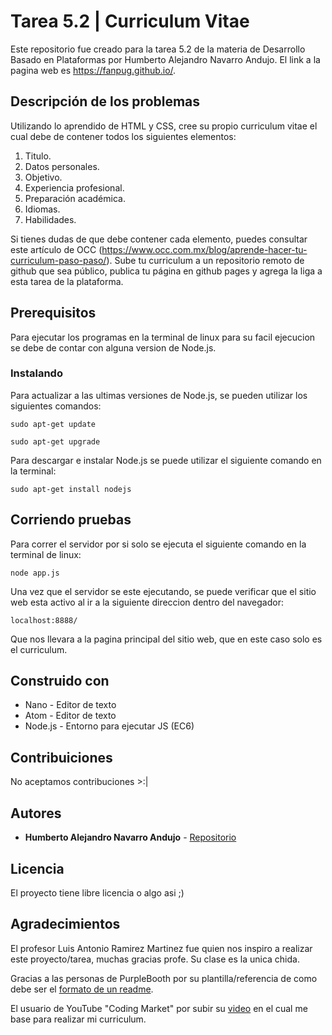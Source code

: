# Tarea 5.2 | Curriculum Vitae
Este repositorio fue creado para la tarea 5.2 de la materia de Desarrollo Basado en Plataformas por Humberto Alejandro Navarro Andujo. El link a la pagina web es https://fanpug.github.io/.

## Descripción de los problemas
Utilizando lo aprendido de HTML y CSS, cree su propio curriculum vitae el cual debe de contener todos los siguientes elementos:

  1. Titulo.
  2. Datos personales.
  3. Objetivo.
  4. Experiencia profesional.
  5. Preparación académica.
  6. Idiomas.
  7. Habilidades.

Si tienes dudas de que debe contener cada elemento, puedes consultar este artículo de OCC (https://www.occ.com.mx/blog/aprende-hacer-tu-curriculum-paso-paso/). Sube tu curriculum a un repositorio remoto de github que sea público, publica tu página en github pages y agrega la liga a esta tarea de la plataforma.


## Prerequisitos
Para ejecutar los programas en la terminal de linux para su facil ejecucion se debe de contar con alguna version de Node.js.


### Instalando
Para actualizar a las ultimas versiones de Node.js, se pueden utilizar los siguientes comandos:
```
sudo apt-get update
```
```
sudo apt-get upgrade
```

Para descargar e instalar Node.js se puede utilizar el siguiente comando en la terminal:
```
sudo apt-get install nodejs
```


## Corriendo pruebas
Para correr el servidor por si solo se ejecuta el siguiente comando en la terminal de linux:
```
node app.js
```
Una vez que el servidor se este ejecutando, se puede verificar que el sitio web esta activo al ir a la siguiente direccion dentro del navegador:
```
localhost:8888/
```
Que nos llevara a la pagina principal del sitio web, que en este caso solo es el curriculum.


## Construido con
* Nano - Editor de texto
* Atom - Editor de texto
* Node.js - Entorno para ejecutar JS (EC6)


## Contribuiciones
No aceptamos contribuciones >:|


## Autores
* **Humberto Alejandro Navarro Andujo** - [Repositorio](https://github.com/fanpug)


## Licencia
El proyecto tiene libre licencia o algo asi ;)


## Agradecimientos
El profesor Luis Antonio Ramirez Martinez fue quien nos inspiro a realizar este proyecto/tarea, muchas gracias profe. Su clase es la unica chida.

Gracias a las personas de PurpleBooth por su plantilla/referencia de como debe ser el [formato de un readme](https://gist.github.com/PurpleBooth/109311bb0361f32d87a2).

El usuario de YouTube "Coding Market" por subir su [video](https://youtu.be/zAVhHHS_IH4) en el cual me base para realizar mi curriculum.
